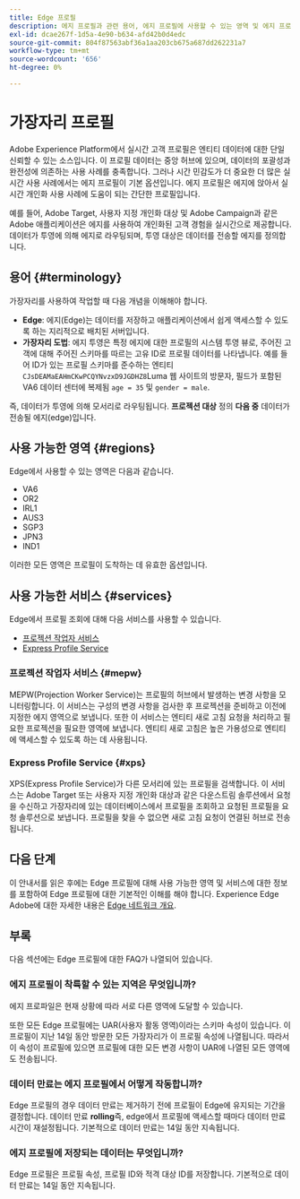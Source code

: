 ```yaml
---
title: Edge 프로필
description: 에지 프로필과 관련 용어, 에지 프로필에 사용할 수 있는 영역 및 에지 프로필에 사용할 수 있는 서비스에 대해 알아봅니다.
exl-id: dcae267f-1d5a-4e90-b634-afd42b0d4edc
source-git-commit: 804f87563abf36a1aa203cb675a687dd262231a7
workflow-type: tm+mt
source-wordcount: '656'
ht-degree: 0%

---
```


# 가장자리 프로필

Adobe Experience Platform에서 실시간 고객 프로필은 엔티티 데이터에 대한 단일 신뢰할 수 있는 소스입니다. 이 프로필 데이터는 중앙 허브에 있으며, 데이터의 포괄성과 완전성에 의존하는 사용 사례를 충족합니다. 그러나 시간 민감도가 더 중요한 더 많은 실시간 사용 사례에서는 에지 프로필이 기본 옵션입니다. 에지 프로필은 에지에 앉아서 실시간 개인화 사용 사례에 도움이 되는 간단한 프로필입니다.

예를 들어, Adobe Target, 사용자 지정 개인화 대상 및 Adobe Campaign과 같은 Adobe 애플리케이션은 에지를 사용하여 개인화된 고객 경험을 실시간으로 제공합니다. 데이터가 투영에 의해 에지로 라우팅되며, 투영 대상은 데이터를 전송할 에지를 정의합니다.

## 용어 {#terminology}

가장자리를 사용하여 작업할 때 다음 개념을 이해해야 합니다.

- **Edge**: 에지(Edge)는 데이터를 저장하고 애플리케이션에서 쉽게 액세스할 수 있도록 하는 지리적으로 배치된 서버입니다.
- **가장자리 도법**: 에지 투영은 특정 에지에 대한 프로필의 시스템 투영 뷰로, 주어진 고객에 대해 주어진 스키마를 따르는 고유 ID로 프로필 데이터를 나타냅니다. 예를 들어 ID가 있는 프로필 스키마를 준수하는 엔티티 `CJsDEAMaEAHmCKwPCQYNvzxD9JGDHZ8`Luma 웹 사이트의 방문자, 필드가 포함된 VA6 데이터 센터에 복제됨 `age = 35` 및 `gender = male`.

즉, 데이터가 투영에 의해 모서리로 라우팅됩니다. **프로젝션 대상** 정의 **다음 중** 데이터가 전송될 에지(edge)입니다.

## 사용 가능한 영역 {#regions}

Edge에서 사용할 수 있는 영역은 다음과 같습니다.

- VA6
- OR2
- IRL1
- AUS3
- SGP3
- JPN3
- IND1

이러한 모든 영역은 프로필이 도착하는 데 유효한 옵션입니다.

## 사용 가능한 서비스 {#services}

Edge에서 프로필 조회에 대해 다음 서비스를 사용할 수 있습니다.

- [프로젝션 작업자 서비스](#mepw)
- [Express Profile Service](#xps)

### 프로젝션 작업자 서비스 {#mepw}

MEPW(Projection Worker Service)는 프로필의 허브에서 발생하는 변경 사항을 모니터링합니다. 이 서비스는 구성의 변경 사항을 검사한 후 프로젝션을 준비하고 이전에 지정한 에지 영역으로 보냅니다. 또한 이 서비스는 엔티티 새로 고침 요청을 처리하고 필요한 프로젝션을 필요한 영역에 보냅니다. 엔티티 새로 고침은 높은 가용성으로 엔티티에 액세스할 수 있도록 하는 데 사용됩니다.

### Express Profile Service {#xps}

XPS(Express Profile Service)가 다른 모서리에 있는 프로필을 검색합니다. 이 서비스는 Adobe Target 또는 사용자 지정 개인화 대상과 같은 다운스트림 솔루션에서 요청을 수신하고 가장자리에 있는 데이터베이스에서 프로필을 조회하고 요청된 프로필을 요청 솔루션으로 보냅니다. 프로필을 찾을 수 없으면 새로 고침 요청이 연결된 허브로 전송됩니다.

## 다음 단계

이 안내서를 읽은 후에는 Edge 프로필에 대해 사용 가능한 영역 및 서비스에 대한 정보를 포함하여 Edge 프로필에 대한 기본적인 이해를 해야 합니다. Experience Edge Adobe에 대한 자세한 내용은 [Edge 네트워크 개요](../web-sdk/home.md#edge-network).

## 부록

다음 섹션에는 Edge 프로필에 대한 FAQ가 나열되어 있습니다.

### 에지 프로필이 착륙할 수 있는 지역은 무엇입니까?

에지 프로파일은 현재 상황에 따라 서로 다른 영역에 도달할 수 있습니다.

또한 모든 Edge 프로필에는 UAR(사용자 활동 영역)이라는 스키마 속성이 있습니다. 이 프로필이 지난 14일 동안 방문한 모든 가장자리가 이 프로필 속성에 나열됩니다. 따라서 이 속성이 프로필에 있으면 프로필에 대한 모든 변경 사항이 UAR에 나열된 모든 영역에도 전송됩니다.

### 데이터 만료는 에지 프로필에서 어떻게 작동합니까?

Edge 프로필의 경우 데이터 만료는 제거하기 전에 프로필이 Edge에 유지되는 기간을 결정합니다. 데이터 만료 **rolling**&#x200B;즉, edge에서 프로필에 액세스할 때마다 데이터 만료 시간이 재설정됩니다. 기본적으로 데이터 만료는 14일 동안 지속됩니다.

### 에지 프로필에 저장되는 데이터는 무엇입니까?

Edge 프로필은 프로필 속성, 프로필 ID와 적격 대상 ID를 저장합니다. 기본적으로 데이터 만료는 14일 동안 지속됩니다.
